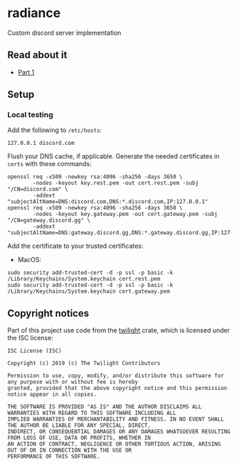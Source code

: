 # radiance

Custom discord server implementation

## Read about it

- [Part 1](https://notnik.cc/posts/discord-part1/)

## Setup

### Local testing

Add the following to `/etc/hosts`:

```
127.0.0.1 discord.com
```

Flush your DNS cache, if applicable. Generate the needed certificates in `certs` with these commands:

```shell
openssl req -x509 -newkey rsa:4096 -sha256 -days 3650 \
        -nodes -keyout key.rest.pem -out cert.rest.pem -subj "/CN=discord.com" \
        -addext "subjectAltName=DNS:discord.com,DNS:*.discord.com,IP:127.0.0.1"
openssl req -x509 -newkey rsa:4096 -sha256 -days 3650 \
        -nodes -keyout key.gateway.pem -out cert.gateway.pem -subj "/CN=gateway.discord.gg" \
        -addext "subjectAltName=DNS:gateway.discord.gg,DNS:*.gateway.discord.gg,IP:127.0.0.1"
```

Add the certificate to your trusted certificates:

- MacOS:

```
sudo security add-trusted-cert -d -p ssl -p basic -k /Library/Keychains/System.keychain cert.rest.pem
sudo security add-trusted-cert -d -p ssl -p basic -k /Library/Keychains/System.keychain cert.gateway.pem
```

## Copyright notices

Part of this project use code from the [twilight](https://crates.io/crates/twilight) crate, which is licensed under
the ISC license:

```
ISC License (ISC)

Copyright (c) 2019 (c) The Twilight Contributors

Permission to use, copy, modify, and/or distribute this software for any purpose with or without fee is hereby
granted, provided that the above copyright notice and this permission notice appear in all copies.

THE SOFTWARE IS PROVIDED "AS IS" AND THE AUTHOR DISCLAIMS ALL WARRANTIES WITH REGARD TO THIS SOFTWARE INCLUDING ALL
IMPLIED WARRANTIES OF MERCHANTABILITY AND FITNESS. IN NO EVENT SHALL THE AUTHOR BE LIABLE FOR ANY SPECIAL, DIRECT,
INDIRECT, OR CONSEQUENTIAL DAMAGES OR ANY DAMAGES WHATSOEVER RESULTING FROM LOSS OF USE, DATA OR PROFITS, WHETHER IN
AN ACTION OF CONTRACT, NEGLIGENCE OR OTHER TORTIOUS ACTION, ARISING OUT OF OR IN CONNECTION WITH THE USE OR
PERFORMANCE OF THIS SOFTWARE.
```
